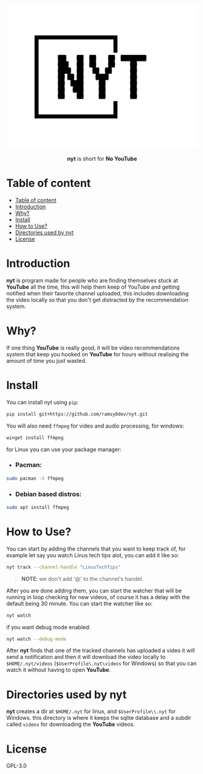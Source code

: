 <div align="center">

<img src="assets/nyt-high-resolution-logo.png" width=600 />

**nyt** is short for **No YouTube**

</div>

# Table of content

- [Table of content](#table-of-content)
- [Introduction](#introduction)
- [Why?](#why)
- [Install](#install)
- [How to Use?](#how-to-use)
- [Directories used by nyt](#directories-used-by-nyt)
- [License](#license)

# Introduction

**nyt** is program made for people who are finding themselves stuck at **YouTube** all the time, this will help them keep of YouTube and getting notified when their favorite channel uploaded, this includes downloading the video locally so that you don't get distracted by the recommendation system.

# Why?

If one thing **YouTube** is really good, it will be video recommendations system that keep you hooked on **YouTube** for hours without realising the amount of time you just wasted.

# Install

You can install nyt using `pip`:

``` bash
pip install git+https://github.com/ramsy0dev/nyt.git
```

You will also need `ffmpeg` for video and audio processing, for windows:

``` bash
winget install ffmpeg
```

for Linux you can use your package manager:

* ### Pacman:

``` bash
sudo pacman -S ffmpeg
```

* ### Debian based distros:

``` bash
sudo apt install ffmpeg
```

# How to Use?

You can start by adding the channels that you want to keep track of, for example let say you watch Linus tech tips alot, you can add it like so:

``` bash
nyt track --channel-handle "LinusTechTips"
```

> __NOTE__: we don't add '@' to the channel's handel.

After you are done adding them, you can start the watcher that will be running in loop checking for new videos, of course it has a delay with the default being 30 minute. You can start the watcher like so:

```bash
nyt watch
```

if you want debug mode enabled:

```bash
nyt watch --debug-mode
```

After **nyt** finds that one of the tracked channels has uploaded a video it will send a notification and then it will download the video locally to `$HOME/.nyt/videos` (`$UserProfile\.nyt\videos` for Windows) so that you can watch it without having to open **YouTube**.

# Directories used by nyt

**nyt** creates a dir at `$HOME/.nyt` for linux, and `$UserProfile\\.nyt` for Windows.
this directory is where it keeps the sqlite database and a subdir called `videos` for downloading the **YouTube** videos.

# License

GPL-3.0
